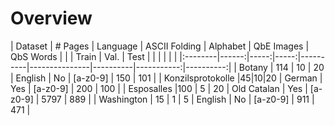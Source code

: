 # Overview

| Dataset | # Pages             | Language | ASCII Folding | Alphabet | QbE Images | QbS Words |
|         | Train | Val. | Test |          |               |          |            |           | 
|:--------|------:|-----:|-----:|----------|---------------|----------|-----------:|----------:|
| Botany  | 114   | 10   | 20   | English  |  No           | [a-z0-9] |  150       |   101     |
| Konzilsprotokolle |45|10|20   | German   |  Yes          | [a-z0-9] |  200       |   100     |
| Esposalles |100 | 5    | 20   | Old Catalan | Yes        | [a-z0-9] |  5797      |   889     |
| Washington | 15 | 1    | 5    | English  |  No           | [a-z0-9] |  911       |   471     |
